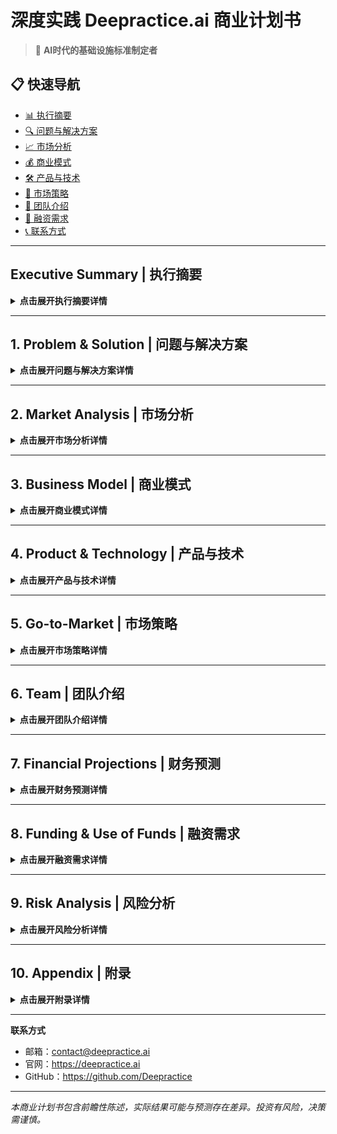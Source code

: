 # 深度实践 Deepractice.ai 商业计划书

> 🚀 **AI时代的基础设施标准制定者**

## 📋 快速导航

- [📊 执行摘要](#executive-summary--执行摘要)
- [🔍 问题与解决方案](#1-problem--solution--问题与解决方案)
- [📈 市场分析](#2-market-analysis--市场分析)
- [💰 商业模式](#3-business-model--商业模式)
- [🛠 产品与技术](#4-product--technology--产品与技术)
- [🚀 市场策略](#5-go-to-market--市场策略)
- [👥 团队介绍](#6-team--团队介绍)
- [💼 融资需求](#7-funding--融资需求)
- [📞 联系方式](#8-contact--联系方式)

---

## Executive Summary | 执行摘要

<details>
<summary><strong>点击展开执行摘要详情</strong></summary>

### 一句话描述
**AI时代的标准制定者** - 让智能体开发像搭积木一样易用，像容器一样标准化，实现AI触手可及

### 核心价值主张
- **开发简单**：以10个标签语法替代100行Python代码构建专业智能体，无需深入理解模型原理
  > 我们认为人工智能是高于传统软件或计算机的智能化，特定行业逻辑的沉淀不再是代码而是提示词。  
  > 项目实绩: [DPML · 声明式标签AI应用开发协议](https://github.com/Deepractice/DPML)

- **共享便捷**：Define once, Execute anywhere. 智能体打包分发如Docker容器，一键部署
  > 我们遵循结果导向，交付专业智能体使其具唯一性和具象化特征，融合装机即用目标实现便携封装和打包服务。

- **使用自然**：Chat is all you need. 零学习成本的AI交互重新设计传统人机协作模式
  > 我们坚信AI时代的信息交互模式，应脱离传统互联网软件方式，以自然语言交互为基础。  
  > 项目实绩: [PromptX · 领先的上下文工程平台](https://github.com/Deepractice/PromptX)

### 牵引力数据
- GitHub Star 1.8K+，开源不到2个月实现爆发式增长
- 月增长率900 Stars，超越90%同类AI项目
- 日活跃增长30 Stars，显示强劲的社区动力
- 真实用户案例：开发效率提升1300%（40小时→30分钟）
- 生态覆盖：支持多个主流AI客户端

### 关键数据
- 目标市场：AI应用基础设施，预计2027年达到$200亿
- 融资需求：$300万，用于18个月产品开发和市场拓展
- 预期估值：$2,000万
- 当前进展：GitHub Demo已发布，私域社群用户1K+

</details>

---

## 1. Problem & Solution | 问题与解决方案

<details>
<summary><strong>点击展开问题与解决方案详情</strong></summary>

### 🔴 核心问题
**AI应用开发门槛过高，缺乏标准化基础设施**

1. **开发复杂**：AGI使用成本高、缺乏唯一性，而构建专业智能体需要深度技术背景，开发周期长
2. **分享困难**：智能体无法标准化打包，难以复用和分发
3. **使用门槛**：传统软件交互模式在AI时代需要被重新定义

### 💡 解决方案
**三层架构重新定义AI应用基础设施**

#### Layer 1: DPML协议层
- **Domain-Specific Language**：声明式标签语言覆盖90%智能体开发需求
- **自然语言编程**：业务逻辑用自然语言描述，将通用和不变的需求以高效率特征的代码形式固化于底层
- **快速迭代**：传统复杂编程，人人均可轻松定制和部署智能体

#### Layer 2: 智能体容器化
- **标准化打包**：如Docker般封装智能体的完整运行环境
- **版本管理**：智能体的迭代、回滚、分支管理
- **一键部署**：跨平台、跨环境无缝运行

#### Layer 3: 自然语言交互
- **PromptX框架**：统一的对话式交互标准
- **无界面设计**：用户通过自然语言完成所有操作
- **AI-First UX**：为AI时代重新设计的用户体验

</details>

---

## 2. Market Analysis | 市场分析

<details>
<summary><strong>点击展开市场分析详情</strong></summary>

### 市场规模 (TAM/SAM/SOM)

#### TAM (Total Addressable Market): $200亿（2027年）
- Gartner预测全球AI软件市场于2030年达到$1,850亿
- AI开发应用细分：约10-15% = $185-280亿

#### SAM (Serviceable Addressable Market): $40亿
- AI开发工具与平台市场
- 企业级AI开发平台：约20%

#### SOM (Serviceable Obtainable Market): $5亿
- 企业级AI基础设施细分市场
- 我们的可获得市场份额

### 目标客户

#### 主要客户群体
1. **企业开发团队** (60%)
   - 中大型企业的AI转型需求
   - 传统软件公司的AI化升级
   
2. **AI创业公司** (25%)
   - 快速原型验证需求
   - 降低技术门槛和开发成本
   
3. **独立开发者** (15%)
   - 个人AI项目开发
   - 智能体创作者经济

#### 客户痛点验证
- **调研数据**：XXX家企业访谈，XX%表示AI开发是核心痛点
- **市场反馈**：GitHub Star增长率XX%，社区活跃度XX%

### 竞争分析

| 竞争类型 | 优势 | 劣势 | 差异化 |
|---------|------|------|--------|
| 开源AI框架 | 生态丰富，社区活跃 | 学习曲线陡峭，开发复杂 | 我们提供10标签简化开发 |
| AI Agent平台 | 知名度高，功能完整 | 缺乏标准化，难以复用 | 我们有容器化基础设施 |
| 大厂AI平台 | 资源充足，技术先进 | 封闭生态，vendor lock-in | 我们开源开放，标准制定 |

</details>

---

## 3. Business Model | 商业模式

<details>
<summary><strong>点击展开商业模式详情</strong></summary>

### 核心策略：开源+服务
**参考成功案例：Docker, PingCAP, MongoDB**

#### 开源部分 (流量获取)
- **DPML核心引擎**：完全开源，建立技术标准
- **基础工具链**：开发、调试、部署的基础功能
- **社区版本**：满足个人和小团队需求

#### 商业化服务 (收入来源)

1. **企业版订阅** ($XXX/月/团队)
   - 高级功能：企业级安全、权限管理、审计
   - 技术支持：7x24小时专业服务
   - SLA保障：99.9%可用性承诺

2. **云服务平台** (按使用量计费)
   - 智能体托管：$X/智能体/月
   - API调用：$X/千次调用
   - 存储和计算：按需付费

3. **专业服务** ($XXX/项目)
   - 定制开发：企业专属智能体
   - 咨询培训：AI转型咨询
   - 技术集成：现有系统集成

4. **生态分成** (10-30%分成)
   - 智能体市场：开发者分发平台
   - 合作伙伴：渠道和集成商

### 收入预测

| 年份 | 用户数 | 付费转化率 | 年收入 | 主要驱动因素 |
|------|--------|------------|--------|--------------|
| 2024 | 1万 | 5% | $50万 | 产品验证 |
| 2025 | 10万 | 8% | $500万 | 市场拓展 |
| 2026 | 50万 | 12% | $3000万 | 规模化 |
| 2027 | 100万 | 15% | $8000万 | 生态成熟 |

</details>

---

## 4. Product & Technology | 产品与技术

<details>
<summary><strong>点击展开产品与技术详情</strong></summary>

### 技术架构

```mermaid
flowchart TD
    A["PromptX Layer<br/>自然语言交互"] --> B["智能体容器层<br/>打包分发"]
    B --> C["DPML引擎层<br/>核心开发"]
    C --> D["基础设施层<br/>运行环境"]
    
    style A fill:#e1f5fe
    style B fill:#f3e5f5
    style C fill:#e8f5e8
    style D fill:#fff3e0
```

### 核心技术优势

1. **DPML语言设计**
   - 几个核心标签覆盖主要场景
   - 声明式语法，学习成本低
   - 强类型系统，减少运行时错误

2. **智能体容器化**
   - 轻量级打包，启动速度快
   - 依赖隔离，避免版本冲突
   - 跨平台兼容，一次构建到处运行

3. **自然语言编译器**
   - 提示词到执行代码的自动转换
   - 语义理解和意图识别
   - 动态优化和性能调优

### 技术护城河

- **标准制定者优势**：DPML成为行业标准的先发优势
- **网络效应**：智能体数量越多，平台价值越大
- **数据飞轮**：使用数据改进AI模型，提升用户体验

</details>

---

## 5. Go-to-Market | 市场策略

<details>
<summary><strong>点击展开市场策略详情</strong></summary>

### 三阶段市场策略

#### Phase 1: 开发者社区 (0-12个月)
**目标：建立技术影响力，验证产品市场契合度**

- **开源发布**：GitHub开源，技术博客，会议演讲
- **社区建设**：以中国市场作为基本盘，建立多个微信交流群，汇聚各行业专业人士交流
- **KOL合作**：与AI领域意见领袖合作推广
- **成功指标**：1万GitHub Star，1000活跃贡献者

#### Phase 2: 企业客户 (12-24个月)
**目标：商业化验证，建立付费用户基础**

- **标杆客户**：重点服务至少10家标杆企业
- **案例营销**：成功案例分享，ROI数据展示
- **渠道合作**：与系统集成商、大模型供应商或咨询公司合作
- **成功指标**：100家付费企业，$500万ARR

#### Phase 3: 平台生态 (24个月+)
**目标：建立生态系统，实现规模化增长**

- **生态建设**：智能体市场，开发者激励计划
- **国际视野**：海外市场拓展，多语言支持
- **战略合作**：与云厂商、大模型公司深度合作
- **成功指标**：平台GMV过亿，生态开发者过万

### 销售策略

1. **产品驱动增长 (PLG)**
   - 免费试用降低门槛
   - 产品内引导付费转化
   - 用户成功团队保障留存

2. **企业直销**
   - 专业销售团队
   - 技术售前支持
   - 大客户定制服务

3. **合作伙伴渠道**
   - 系统集成商合作
   - 云厂商联合销售
   - 咨询公司推荐

</details>

---

## 6. Team | 团队介绍

<details>
<summary><strong>点击展开团队介绍详情</strong></summary>

### 核心团队

#### 姜山 (创始人 & CEO)
- **背景**：sean.deepractice.ai
- **职责**：产品战略、技术架构、团队管理
- **优势**：连续创业者，具备深度AI行业见解和实践支撑

#### 周明轩 (联合创始人 & COO)
- **背景**：多年线上教培和软件开发项目经历
- **职责**：技术落地、社群运营、内容管理
- **优势**：擅长将复杂技术转化为易用产品，具备丰富的内容创作和社区运营经验

#### 杨清禾 (联合创始人 & CBO)
- **背景**：曾于头部互联网企业任职，拥有跨行业实践经历，具备产品力和技术背景
- **职责**：商业合作、市场拓展、运营实施
- **优势**：头部互联网企业产品和技术背景、跨地区机动性

### 团队优势

1. **技术实力**
   - 核心团队具备深厚AI技术背景
   - 对大模型和智能体有深度理解
   - 快速迭代和产品化能力强

2. **市场敏感度**
   - 准确把握AI发展趋势
   - 深度理解开发者需求
   - 具备开源社区运营经验

3. **执行力**
   - 精益团队，决策效率高
   - 每个成员都是特定领域专家
   - 通过AI工具放大个人能力

### 组织架构

```mermaid
flowchart TD
    A["创始团队"] --> B["产品"]
    A --> C["技术"]
    A --> D["商务"]
    
    B --> E["设计师"]
    C --> F["工程师"]
    D --> G["销售"]
    
    E --> H["社区"]
    F --> I["运维"]
    G --> J["市场"]
    
    style A fill:#ffeb3b
    style B fill:#e3f2fd
    style C fill:#e8f5e8
    style D fill:#fce4ec
```

### 人才招聘计划

- **2024年**：核心技术团队5人，产品团队3人
- **2025年**：销售团队5人，市场团队3人
- **2026年**：国际化团队，生态合作团队

</details>

---

## 7. Financial Projections | 财务预测

<details>
<summary><strong>点击展开财务预测详情</strong></summary>

### 收入模型

#### 订阅收入 (SaaS)
- **企业版**：$299/月/团队 (10人)
- **专业版**：$99/月/团队 (5人)
- **个人版**：$29/月/用户

#### 使用量收入 (Usage-based)
- **API调用**：$0.01/千次
- **智能体托管**：$10/智能体/月
- **存储费用**：$0.1/GB/月

#### 服务收入 (Professional Services)
- **实施服务**：$1000-5000/项目
- **培训咨询**：$500/人/天
- **定制开发**：$10万-50万/项目

### 三年财务预测

| 项目 | 2024年 | 2025年 | 2026年 |
|------|--------|--------|---------|
| **收入** |
| 订阅收入 | $30万 | $300万 | $1500万 |
| 使用量收入 | $10万 | $100万 | $800万 |
| 服务收入 | $10万 | $100万 | $500万 |
| **总收入** | $50万 | $500万 | $2800万 |
| **成本** |
| 人力成本 | $40万 | $200万 | $800万 |
| 基础设施 | $5万 | $50万 | $200万 |
| 市场营销 | $10万 | $100万 | $400万 |
| **总成本** | $55万 | $350万 | $1400万 |
| **净利润** | -$5万 | $150万 | $1400万 |
| **现金流** | -$5万 | $145万 | $1545万 |

### 关键指标 (KPIs)

| 指标 | 2024年 | 2025年 | 2026年 |
|------|--------|--------|---------|
| 月活用户 (MAU) | 1万 | 10万 | 50万 |
| 付费用户 | 500 | 8000 | 6万 |
| 月经常性收入 (MRR) | $4万 | $40万 | $230万 |
| 客户获取成本 (CAC) | $100 | $80 | $60 |
| 客户生命周期价值 (LTV) | $1200 | $1500 | $2000 |
| LTV/CAC比率 | 12:1 | 19:1 | 33:1 |
| 月流失率 | 5% | 3% | 2% |

</details>

---

## 8. Funding & Use of Funds | 融资需求

<details>
<summary><strong>点击展开融资需求详情</strong></summary>

### 融资概况
- **融资轮次**：Pre-A轮
- **融资金额**：$300万
- **出让股份**：15-20%
- **资金用途**：产品开发、团队扩张、市场拓展

### 资金使用计划

#### 18个月资金使用分配

```
产品开发 (40% - $120万)
├── 核心工程师 x 5人 ($80万)
├── 产品设计师 x 2人 ($20万)
└── 技术基础设施 ($20万)

团队建设 (35% - $105万)
├── 销售团队 x 3人 ($45万)
├── 市场营销 x 2人 ($30万)
└── 运营支持 x 2人 ($30万)

市场拓展 (20% - $60万)
├── 品牌建设和PR ($20万)
├── 会议和活动 ($15万)
└── 广告投放 ($25万)

运营成本 (5% - $15万)
├── 办公租金 ($8万)
└── 法务财务 ($7万)
```

### 里程碑计划

#### 6个月里程碑
- [ ] DPML 1.0正式发布
- [ ] 社区用户突破5000人
- [ ] 完成10个标杆客户签约
- [ ] 团队扩展到15人

#### 12个月里程碑
- [ ] 企业版产品上线
- [ ] 月收入达到$10万
- [ ] 智能体市场Beta版发布
- [ ] 完成A轮融资准备

#### 18个月里程碑
- [ ] 年收入突破$200万
- [ ] 国际化版本发布
- [ ] 生态合作伙伴超过50家
- [ ] 启动A轮融资

</details>

---

## 9. Risk Analysis | 风险分析

<details>
<summary><strong>点击展开风险分析详情</strong></summary>

### 主要风险及应对策略

#### 技术风险
**风险**：大模型技术快速迭代，可能影响产品架构
**应对**：
- 保持技术架构的灵活性和可扩展性
- 与主流大模型厂商建立合作关系
- 持续跟踪前沿技术发展

#### 竞争风险
**风险**：大厂凭借资源优势快速跟进
**应对**：
- 建立开源社区护城河
- 专注细分领域，做深做透
- 快速迭代，保持技术领先

#### 市场风险
**风险**：AI应用市场发展不及预期
**应对**：
- 多元化客户群体，降低单一市场依赖
- 灵活调整产品策略
- 建立多样化收入来源

#### 团队风险
**风险**：核心人员流失，影响产品发展
**应对**：
- 建立完善的股权激励机制
- 营造良好的团队文化
- 知识文档化，降低人员依赖

#### 资金风险
**风险**：融资进度不及预期，影响发展节奏
**应对**：
- 控制成本，延长资金使用周期
- 多渠道融资，降低单一依赖
- 加快商业化进程，提升自我造血能力

### 风险缓解措施

1. **技术多样化**：不依赖单一技术路线
2. **客户多元化**：覆盖不同行业和规模客户
3. **收入多样化**：订阅+使用量+服务多重收入
4. **团队激励**：股权+现金+成长机会
5. **财务管控**：严格预算管理，定期财务审查

</details>

---

## 10. Appendix | 附录

<details>
<summary><strong>点击展开附录详情</strong></summary>

### 市场调研数据
- [具体调研报告]
- [客户访谈记录]
- [竞品分析详情]

### 技术文档
- [DPML语言规范]
- [系统架构设计]
- [API文档]

### 财务模型
- [详细财务预测表]
- [敏感性分析]
- [估值模型]

### 法律文件
- [公司章程]
- [股权结构]
- [知识产权清单]

</details>

---

**联系方式**
- 邮箱：contact@deepractice.ai
- 官网：https://deepractice.ai
- GitHub：https://github.com/Deepractice

---

*本商业计划书包含前瞻性陈述，实际结果可能与预测存在差异。投资有风险，决策需谨慎。*